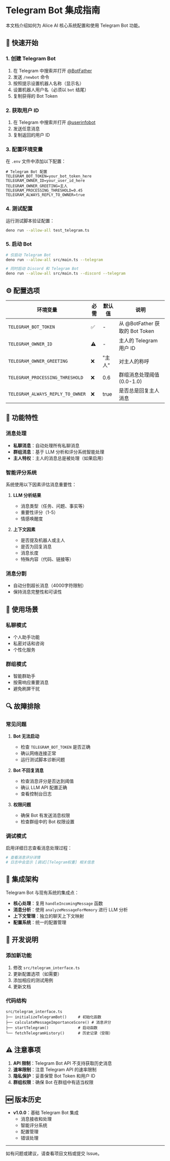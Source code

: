 # Telegram Bot 集成指南

本文档介绍如何为 Alice AI 核心系统配置和使用 Telegram Bot 功能。

## 🚀 快速开始

### 1. 创建 Telegram Bot

1. 在 Telegram 中搜索并打开 [@BotFather](https://t.me/botfather)
2. 发送 `/newbot` 命令
3. 按照提示设置机器人名称（显示名）
4. 设置机器人用户名（必须以 `bot` 结尾）
5. 复制获得的 Bot Token

### 2. 获取用户 ID

1. 在 Telegram 中搜索并打开 [@userinfobot](https://t.me/userinfobot)
2. 发送任意消息
3. 复制返回的用户 ID

### 3. 配置环境变量

在 `.env` 文件中添加以下配置：

```env
# Telegram Bot 配置
TELEGRAM_BOT_TOKEN=your_bot_token_here
TELEGRAM_OWNER_ID=your_user_id_here
TELEGRAM_OWNER_GREETING=主人
TELEGRAM_PROCESSING_THRESHOLD=0.45
TELEGRAM_ALWAYS_REPLY_TO_OWNER=true
```

### 4. 测试配置

运行测试脚本验证配置：

```bash
deno run --allow-all test_telegram.ts
```

### 5. 启动 Bot

```bash
# 仅启动 Telegram Bot
deno run --allow-all src/main.ts --telegram

# 同时启动 Discord 和 Telegram Bot
deno run --allow-all src/main.ts --discord --telegram
```

## ⚙️ 配置选项

| 环境变量 | 必需 | 默认值 | 说明 |
|---------|------|--------|------|
| `TELEGRAM_BOT_TOKEN` | ✅ | - | 从 @BotFather 获取的 Bot Token |
| `TELEGRAM_OWNER_ID` | ⚠️ | - | 主人的 Telegram 用户 ID |
| `TELEGRAM_OWNER_GREETING` | ❌ | "主人" | 对主人的称呼 |
| `TELEGRAM_PROCESSING_THRESHOLD` | ❌ | 0.6 | 群组消息处理阈值 (0.0-1.0) |
| `TELEGRAM_ALWAYS_REPLY_TO_OWNER` | ❌ | true | 是否总是回复主人消息 |

## 🔧 功能特性

### 消息处理

- **私聊消息**：自动处理所有私聊消息
- **群组消息**：基于 LLM 分析和评分系统智能处理
- **主人特权**：主人的消息总是被处理（如果启用）

### 智能评分系统

系统使用以下因素评估消息重要性：

1. **LLM 分析结果**
   - 消息类型（任务、问题、事实等）
   - 重要性评分（1-5）
   - 情感唤醒度

2. **上下文因素**
   - 是否提及机器人或主人
   - 是否为回复消息
   - 消息长度
   - 特殊内容（代码、链接等）

### 消息分割

- 自动分割超长消息（4000字符限制）
- 保持消息完整性和可读性

## 🎯 使用场景

### 私聊模式
- 个人助手功能
- 私密对话和咨询
- 个性化服务

### 群组模式
- 智能群助手
- 按需响应重要消息
- 避免刷屏干扰

## 🔍 故障排除

### 常见问题

1. **Bot 无法启动**
   - 检查 `TELEGRAM_BOT_TOKEN` 是否正确
   - 确认网络连接正常
   - 运行测试脚本诊断问题

2. **Bot 不回复消息**
   - 检查消息评分是否达到阈值
   - 确认 LLM API 配置正确
   - 查看控制台日志

3. **权限问题**
   - 确保 Bot 有发送消息权限
   - 检查群组中的 Bot 权限设置

### 调试模式

启用详细日志查看消息处理过程：

```bash
# 查看消息评分详情
# 日志中会显示 [调试][Telegram权重] 相关信息
```

## 🔗 集成架构

Telegram Bot 与现有系统的集成点：

- **核心处理**：复用 `handleIncomingMessage` 函数
- **消息分析**：使用 `analyzeMessageForMemory` 进行 LLM 分析
- **上下文管理**：独立的聊天上下文映射
- **配置系统**：统一的配置管理

## 📝 开发说明

### 添加新功能

1. 修改 `src/telegram_interface.ts`
2. 更新配置选项（如需要）
3. 添加相应的测试用例
4. 更新文档

### 代码结构

```
src/telegram_interface.ts
├── initializeTelegramBot()     # 初始化函数
├── calculateMessageImportanceScore() # 消息评分
├── startTelegram()             # 启动函数
└── fetchTelegramHistory()      # 历史记录（受限）
```

## ⚠️ 注意事项

1. **API 限制**：Telegram Bot API 不支持获取历史消息
2. **速率限制**：注意 Telegram API 的速率限制
3. **隐私保护**：妥善保管 Bot Token 和用户 ID
4. **群组权限**：确保 Bot 在群组中有适当权限

## 🆕 版本历史

- **v1.0.0**：基础 Telegram Bot 集成
  - 消息接收和处理
  - 智能评分系统
  - 配置管理
  - 错误处理

---

如有问题或建议，请查看项目文档或提交 Issue。
